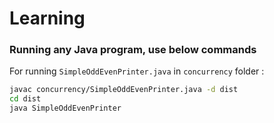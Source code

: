 # Learning

### Running any Java program, use below commands

For running `SimpleOddEvenPrinter.java` in `concurrency` folder : 

```bash
javac concurrency/SimpleOddEvenPrinter.java -d dist
cd dist
java SimpleOddEvenPrinter
```